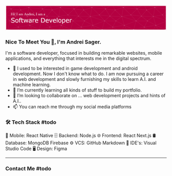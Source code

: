 ![Header](./github-header-image.png)
### Nice To Meet You 👋, I'm Andrei Sager.

I'm a software developer, focused in building remarkable websites, mobile applications, and everything that interests me in the digital spectrum.

- 👀 I used to be interested in game development and android development. Now I don't know what to do. I am now pursuing a career in web development and slowly furnishing my skills to learn A.I. and machine learning.
- 🌱 I’m currently learning all kinds of stuff to build my portfolio.
- 💞️ I’m looking to collaborate on ... web development projects and hints of A.I..
- 📫 You can reach me through my social media platforms

### 🛠 Tech Stack #todo
📱  Mobile:  React Native
🗄  Backend:  Node.js
🌐  Frontend:  React Next.js
🛢  Database:  MongoDB Firebase
⚙️  VCS: GitHub Markdown
🔧  IDE's:  Visual Studio Code
🖥  Design: Figma

---
### Contact Me #todo
